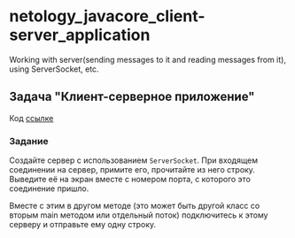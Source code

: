 # netology_javacore_client-server_application
Working with server(sending messages to it and reading messages from it), using ServerSocket, etc.

## Задача "Клиент-серверное приложение"
Код [ссылке](https://github.com/A-Sakhmina/netology_javacore_client-server_application/tree/master/src/main/java)
### Задание
Создайте сервер с использованием `ServerSocket`.
При входящем соединении на сервер, примите его, прочитайте из него строку. Выведите её на экран вместе с номером порта, с которого это соединение пришло.

Вместе с этим в другом методе (это может быть другой класс со вторым main методом или отдельный поток) подключитесь к этому серверу и отправьте ему одну строку.
